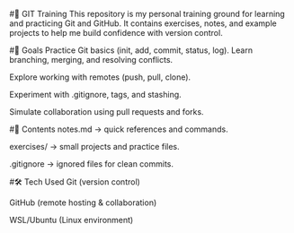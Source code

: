 
#📘 GIT Training
This repository is my personal training ground for learning and practicing Git and GitHub.
It contains exercises, notes, and example projects to help me build confidence with version control.

#🚀 Goals
Practice Git basics (init, add, commit, status, log).
Learn branching, merging, and resolving conflicts.

Explore working with remotes (push, pull, clone).

Experiment with .gitignore, tags, and stashing.

Simulate collaboration using pull requests and forks.

#📂 Contents
notes.md → quick references and commands.

exercises/ → small projects and practice files.

.gitignore → ignored files for clean commits.

#🛠️ Tech Used
Git (version control)

GitHub (remote hosting & collaboration)

WSL/Ubuntu (Linux environment)
